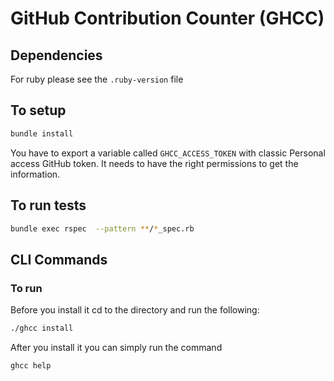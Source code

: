 # GitHub Contribution Counter (GHCC)
## Dependencies
For ruby please see the `.ruby-version` file
## To setup
```bash
bundle install
```
You have to export a variable called `GHCC_ACCESS_TOKEN` with classic Personal access GitHub token.
It needs to have the right permissions to get the information.

## To run tests
```bash
bundle exec rspec  --pattern **/*_spec.rb 
```

## CLI Commands
### To run
Before you install it cd to the directory and run the following: 
```bash
./ghcc install
```
After you install it you can simply run the command
```bash
ghcc help
```